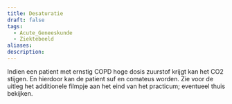 ```yaml
---
title: Desaturatie
draft: false
tags:
  - Acute_Geneeskunde
  - Ziektebeeld
aliases: 
description:
---
```





Indien een patient met ernstig COPD hoge dosis zuurstof krijgt kan het CO2 stijgen. En hierdoor kan de patient suf en comateus worden. Zie voor de uitleg het additionele filmpje aan het eind van het practicum; eventueel thuis bekijken.